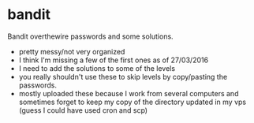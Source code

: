# bandit
Bandit overthewire passwords and some solutions.

- pretty messy/not very organized
- I think I'm missing a few of the first ones as of 27/03/2016
- I need to add the solutions to some of the levels
- you really shouldn't use these to skip levels by copy/pasting the passwords. 
- mostly uploaded these because I work from several computers and sometimes forget to keep my copy of the directory updated in my vps (guess I could have used cron and scp)
